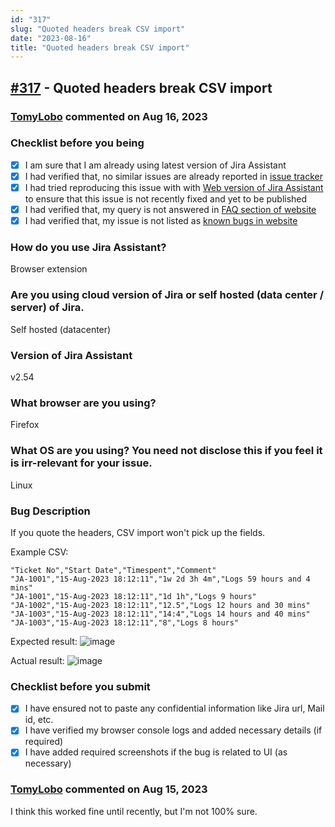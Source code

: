 ```yaml
---
id: "317"
slug: "Quoted headers break CSV import"
date: "2023-08-16"
title: "Quoted headers break CSV import"
---
```



## [#317](https://github.com/shridhar-tl/jira-assistant/issues/317) - Quoted headers break CSV import

### [TomyLobo](https://github.com/TomyLobo) commented on Aug 16, 2023

### Checklist before you being

- [X] I am sure that I am already using latest version of Jira Assistant
- [X] I had verified that, no similar issues are already reported in [issue tracker](https://github.com/shridhar-tl/jira-assistant/issues)
- [X] I had tried reproducing this issue with with [Web version of Jira Assistant](https://app.jiraassistant.com) to ensure that this issue is not recently fixed and yet to be published
- [X] I had verified that, my query is not answered in [FAQ section of website](https://www.jiraassistant.com/faq)
- [X] I had verified that, my issue is not listed as [known bugs in website](https://www.jiraassistant.com/version-history)

### How do you use Jira Assistant?

Browser extension

### Are you using cloud version of Jira or self hosted (data center / server) of Jira.

Self hosted (datacenter)

### Version of Jira Assistant

v2.54

### What browser are you using?

Firefox

### What OS are you using? You need not disclose this if you feel it is irr-relevant for your issue.

Linux

### Bug Description

If you quote the headers, CSV import won't pick up the fields.

Example CSV:
```csv
"Ticket No","Start Date","Timespent","Comment"
"JA-1001","15-Aug-2023 18:12:11","1w 2d 3h 4m","Logs 59 hours and 4 mins"
"JA-1001","15-Aug-2023 18:12:11","1d 1h","Logs 9 hours"
"JA-1002","15-Aug-2023 18:12:11","12.5","Logs 12 hours and 30 mins"
"JA-1003","15-Aug-2023 18:12:11","14:4","Logs 14 hours and 40 mins"
"JA-1003","15-Aug-2023 18:12:11","8","Logs 8 hours"
```
Expected result:
![image](https://github.com/shridhar-tl/jira-assistant/assets/963797/8f052f95-51cc-49da-9e7f-c23eb91b96ba)

Actual result:
![image](https://github.com/shridhar-tl/jira-assistant/assets/963797/231b929c-21a1-403c-acc1-34761b143b67)


### Checklist before you submit

- [X] I have ensured not to paste any confidential information like Jira url, Mail id, etc.
- [X] I have verified my browser console logs and added necessary details (if required)
- [X] I have added required screenshots if the bug is related to UI (as necessary)

### [TomyLobo](https://github.com/TomyLobo) commented on Aug 15, 2023

I think this worked fine until recently, but I'm not 100% sure.
